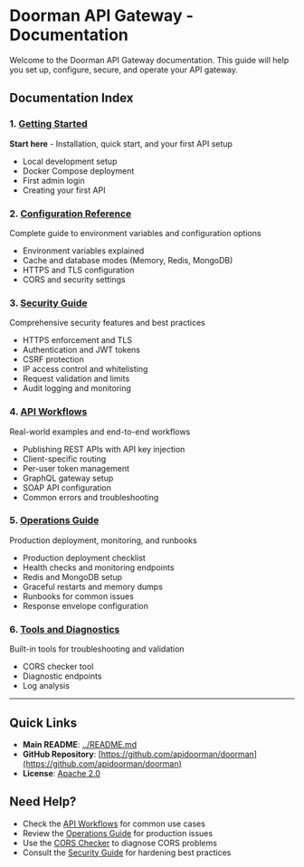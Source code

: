 # Doorman API Gateway - Documentation

Welcome to the Doorman API Gateway documentation. This guide will help you set up, configure, secure, and operate your API gateway.

## Documentation Index

### 1. [Getting Started](./01-getting-started.md)
**Start here** - Installation, quick start, and your first API setup
- Local development setup
- Docker Compose deployment
- First admin login
- Creating your first API

### 2. [Configuration Reference](./02-configuration.md)
Complete guide to environment variables and configuration options
- Environment variables explained
- Cache and database modes (Memory, Redis, MongoDB)
- HTTPS and TLS configuration
- CORS and security settings

### 3. [Security Guide](./03-security.md)
Comprehensive security features and best practices
- HTTPS enforcement and TLS
- Authentication and JWT tokens
- CSRF protection
- IP access control and whitelisting
- Request validation and limits
- Audit logging and monitoring

### 4. [API Workflows](./04-api-workflows.md)
Real-world examples and end-to-end workflows
- Publishing REST APIs with API key injection
- Client-specific routing
- Per-user token management
- GraphQL gateway setup
- SOAP API configuration
- Common errors and troubleshooting

### 5. [Operations Guide](./05-operations.md)
Production deployment, monitoring, and runbooks
- Production deployment checklist
- Health checks and monitoring endpoints
- Redis and MongoDB setup
- Graceful restarts and memory dumps
- Runbooks for common issues
- Response envelope configuration

### 6. [Tools and Diagnostics](./06-tools.md)
Built-in tools for troubleshooting and validation
- CORS checker tool
- Diagnostic endpoints
- Log analysis

---

## Quick Links

- **Main README**: [../README.md](../README.md)
- **GitHub Repository**: [https://github.com/apidoorman/doorman](https://github.com/apidoorman/doorman)
- **License**: [Apache 2.0](https://www.apache.org/licenses/LICENSE-2.0)

## Need Help?

- Check the [API Workflows](./04-api-workflows.md) for common use cases
- Review the [Operations Guide](./05-operations.md) for production issues
- Use the [CORS Checker](./06-tools.md) to diagnose CORS problems
- Consult the [Security Guide](./03-security.md) for hardening best practices
